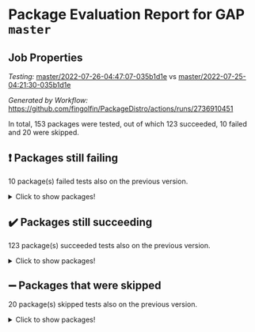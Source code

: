 # Package Evaluation Report for GAP `master`

## Job Properties

*Testing:* [master/2022-07-26-04:47:07-035b1d1e](https://github.com/fingolfin/PackageDistro/blob/data/reports/master/2022-07-26-04:47:07-035b1d1e) vs [master/2022-07-25-04:21:30-035b1d1e](https://github.com/fingolfin/PackageDistro/blob/data/reports/master/2022-07-25-04:21:30-035b1d1e)

*Generated by Workflow:* https://github.com/fingolfin/PackageDistro/actions/runs/2736910451

In total, 153 packages were tested, out of which 123 succeeded, 10 failed and 20 were skipped.

## :exclamation: Packages still failing

10 package(s) failed tests also on the previous version.
<details><summary>Click to show packages!</summary>

- fining 1.4.1 [(failure)](https://github.com/fingolfin/PackageDistro/runs/7513276333?check_suite_focus=true)
- francy 1.2.4 [(failure)](https://github.com/fingolfin/PackageDistro/runs/7513276685?check_suite_focus=true)
- hap 1.44 [(failure)](https://github.com/fingolfin/PackageDistro/runs/7513277249?check_suite_focus=true)
- packagemanager 1.2 [(failure)](https://github.com/fingolfin/PackageDistro/runs/7513279111?check_suite_focus=true)
- qpa 1.33 [(failure)](https://github.com/fingolfin/PackageDistro/runs/7513279468?check_suite_focus=true)
- rcwa 4.6.4 [(failure)](https://github.com/fingolfin/PackageDistro/runs/7513279653?check_suite_focus=true)
- recog 1.3.2 [(failure)](https://github.com/fingolfin/PackageDistro/runs/7513279769?check_suite_focus=true)
- semigroups 4.0.0 [(failure)](https://github.com/fingolfin/PackageDistro/runs/7513280027?check_suite_focus=true)
- ugaly 4.0.2 [(failure)](https://github.com/fingolfin/PackageDistro/runs/7513280956?check_suite_focus=true)
- yangbaxter 0.10.0 [(failure)](https://github.com/fingolfin/PackageDistro/runs/7513281493?check_suite_focus=true)
</details>

## :heavy_check_mark: Packages still succeeding

123 package(s) succeeded tests also on the previous version.
<details><summary>Click to show packages!</summary>

- ace 5.4 [(success)](https://github.com/fingolfin/PackageDistro/runs/7513274117?check_suite_focus=true)
- aclib 1.3.2 [(success)](https://github.com/fingolfin/PackageDistro/runs/7513274186?check_suite_focus=true)
- agt 0.2 [(success)](https://github.com/fingolfin/PackageDistro/runs/7513274250?check_suite_focus=true)
- alnuth 3.2.1 [(success)](https://github.com/fingolfin/PackageDistro/runs/7513274302?check_suite_focus=true)
- anupq 3.2.6 [(success)](https://github.com/fingolfin/PackageDistro/runs/7513274351?check_suite_focus=true)
- atlasrep 2.1.2 [(success)](https://github.com/fingolfin/PackageDistro/runs/7513274406?check_suite_focus=true)
- autodoc 2022.07.10 [(success)](https://github.com/fingolfin/PackageDistro/runs/7513274462?check_suite_focus=true)
- automata 1.15 [(success)](https://github.com/fingolfin/PackageDistro/runs/7513274540?check_suite_focus=true)
- automgrp 1.3.2 [(success)](https://github.com/fingolfin/PackageDistro/runs/7513274616?check_suite_focus=true)
- autpgrp 1.10.2 [(success)](https://github.com/fingolfin/PackageDistro/runs/7513274714?check_suite_focus=true)
- cap 2022.06-05 [(success)](https://github.com/fingolfin/PackageDistro/runs/7513274771?check_suite_focus=true)
- caratinterface 2.3.3 [(success)](https://github.com/fingolfin/PackageDistro/runs/7513274818?check_suite_focus=true)
- cddinterface 2020.06.24 [(success)](https://github.com/fingolfin/PackageDistro/runs/7513274888?check_suite_focus=true)
- circle 1.6.5 [(success)](https://github.com/fingolfin/PackageDistro/runs/7513274941?check_suite_focus=true)
- classicpres 1.22 [(success)](https://github.com/fingolfin/PackageDistro/runs/7513275056?check_suite_focus=true)
- cohomolo 1.6.10 [(success)](https://github.com/fingolfin/PackageDistro/runs/7513275141?check_suite_focus=true)
- congruence 1.2.4 [(success)](https://github.com/fingolfin/PackageDistro/runs/7513275199?check_suite_focus=true)
- corelg 1.56 [(success)](https://github.com/fingolfin/PackageDistro/runs/7513275248?check_suite_focus=true)
- crime 1.6 [(success)](https://github.com/fingolfin/PackageDistro/runs/7513275306?check_suite_focus=true)
- crisp 1.4.5 [(success)](https://github.com/fingolfin/PackageDistro/runs/7513275335?check_suite_focus=true)
- crypting 0.10 [(success)](https://github.com/fingolfin/PackageDistro/runs/7513275375?check_suite_focus=true)
- cryst 4.1.24 [(success)](https://github.com/fingolfin/PackageDistro/runs/7513275416?check_suite_focus=true)
- crystcat 1.1.9 [(success)](https://github.com/fingolfin/PackageDistro/runs/7513275457?check_suite_focus=true)
- ctbllib 1.3.4 [(success)](https://github.com/fingolfin/PackageDistro/runs/7513275539?check_suite_focus=true)
- cubefree 1.19 [(success)](https://github.com/fingolfin/PackageDistro/runs/7513275576?check_suite_focus=true)
- curlinterface 2.2.2 [(success)](https://github.com/fingolfin/PackageDistro/runs/7513275622?check_suite_focus=true)
- cvec 2.7.5 [(success)](https://github.com/fingolfin/PackageDistro/runs/7513275666?check_suite_focus=true)
- datastructures 0.2.7 [(success)](https://github.com/fingolfin/PackageDistro/runs/7513275717?check_suite_focus=true)
- deepthought 1.0.5 [(success)](https://github.com/fingolfin/PackageDistro/runs/7513275770?check_suite_focus=true)
- design 1.7 [(success)](https://github.com/fingolfin/PackageDistro/runs/7513275823?check_suite_focus=true)
- difsets 2.3.1 [(success)](https://github.com/fingolfin/PackageDistro/runs/7513275872?check_suite_focus=true)
- digraphs 1.5.3 [(success)](https://github.com/fingolfin/PackageDistro/runs/7513275972?check_suite_focus=true)
- edim 1.3.5 [(success)](https://github.com/fingolfin/PackageDistro/runs/7513276032?check_suite_focus=true)
- example 4.3.1 [(success)](https://github.com/fingolfin/PackageDistro/runs/7513276080?check_suite_focus=true)
- factint 1.6.3 [(success)](https://github.com/fingolfin/PackageDistro/runs/7513276141?check_suite_focus=true)
- ferret 1.0.8 [(success)](https://github.com/fingolfin/PackageDistro/runs/7513276203?check_suite_focus=true)
- fga 1.4.0 [(success)](https://github.com/fingolfin/PackageDistro/runs/7513276275?check_suite_focus=true)
- float 1.0.3 [(success)](https://github.com/fingolfin/PackageDistro/runs/7513276389?check_suite_focus=true)
- format 1.4.3 [(success)](https://github.com/fingolfin/PackageDistro/runs/7513276443?check_suite_focus=true)
- forms 1.2.8 [(success)](https://github.com/fingolfin/PackageDistro/runs/7513276501?check_suite_focus=true)
- fplsa 1.2.5 [(success)](https://github.com/fingolfin/PackageDistro/runs/7513276557?check_suite_focus=true)
- fr 2.4.8 [(success)](https://github.com/fingolfin/PackageDistro/runs/7513276616?check_suite_focus=true)
- fwtree 1.3 [(success)](https://github.com/fingolfin/PackageDistro/runs/7513276729?check_suite_focus=true)
- gbnp 1.0.5 [(success)](https://github.com/fingolfin/PackageDistro/runs/7513276790?check_suite_focus=true)
- generalizedmorphismsforcap 2022.05-01 [(success)](https://github.com/fingolfin/PackageDistro/runs/7513276850?check_suite_focus=true)
- genss 1.6.6 [(success)](https://github.com/fingolfin/PackageDistro/runs/7513276898?check_suite_focus=true)
- gradedringforhomalg 2022.06-01 [(success)](https://github.com/fingolfin/PackageDistro/runs/7513276937?check_suite_focus=true)
- grape 4.8.5 [(success)](https://github.com/fingolfin/PackageDistro/runs/7513276988?check_suite_focus=true)
- groupoids 1.69 [(success)](https://github.com/fingolfin/PackageDistro/runs/7513277038?check_suite_focus=true)
- grpconst 2.6.2 [(success)](https://github.com/fingolfin/PackageDistro/runs/7513277090?check_suite_focus=true)
- guarana 0.96.3 [(success)](https://github.com/fingolfin/PackageDistro/runs/7513277132?check_suite_focus=true)
- guava 3.16 [(success)](https://github.com/fingolfin/PackageDistro/runs/7513277196?check_suite_focus=true)
- hapcryst 0.1.14 [(success)](https://github.com/fingolfin/PackageDistro/runs/7513277307?check_suite_focus=true)
- hecke 1.5.3 [(success)](https://github.com/fingolfin/PackageDistro/runs/7513277357?check_suite_focus=true)
- help 3.5 [(success)](https://github.com/fingolfin/PackageDistro/runs/7513277397?check_suite_focus=true)
- idrel 2.44 [(success)](https://github.com/fingolfin/PackageDistro/runs/7513277437?check_suite_focus=true)
- images 1.3.1 [(success)](https://github.com/fingolfin/PackageDistro/runs/7513277478?check_suite_focus=true)
- intpic 0.3.0 [(success)](https://github.com/fingolfin/PackageDistro/runs/7513277517?check_suite_focus=true)
- io 4.7.2 [(success)](https://github.com/fingolfin/PackageDistro/runs/7513277556?check_suite_focus=true)
- irredsol 1.4.3 [(success)](https://github.com/fingolfin/PackageDistro/runs/7513277592?check_suite_focus=true)
- json 2.1.0 [(success)](https://github.com/fingolfin/PackageDistro/runs/7513277642?check_suite_focus=true)
- jupyterkernel 1.4.1 [(success)](https://github.com/fingolfin/PackageDistro/runs/7513277696?check_suite_focus=true)
- jupyterviz 1.5.1 [(success)](https://github.com/fingolfin/PackageDistro/runs/7513277744?check_suite_focus=true)
- kan 1.34 [(success)](https://github.com/fingolfin/PackageDistro/runs/7513277774?check_suite_focus=true)
- kbmag 1.5.9 [(success)](https://github.com/fingolfin/PackageDistro/runs/7513277810?check_suite_focus=true)
- laguna 3.9.5 [(success)](https://github.com/fingolfin/PackageDistro/runs/7513277862?check_suite_focus=true)
- liealgdb 2.2.1 [(success)](https://github.com/fingolfin/PackageDistro/runs/7513277904?check_suite_focus=true)
- liepring 2.6 [(success)](https://github.com/fingolfin/PackageDistro/runs/7513277947?check_suite_focus=true)
- liering 2.4.2 [(success)](https://github.com/fingolfin/PackageDistro/runs/7513277985?check_suite_focus=true)
- linearalgebraforcap 2022.06-03 [(success)](https://github.com/fingolfin/PackageDistro/runs/7513278027?check_suite_focus=true)
- loops 3.4.1 [(success)](https://github.com/fingolfin/PackageDistro/runs/7513278059?check_suite_focus=true)
- lpres 1.0.3 [(success)](https://github.com/fingolfin/PackageDistro/runs/7513278114?check_suite_focus=true)
- majoranaalgebras 1.4 [(success)](https://github.com/fingolfin/PackageDistro/runs/7513278174?check_suite_focus=true)
- mapclass 1.4.5 [(success)](https://github.com/fingolfin/PackageDistro/runs/7513278272?check_suite_focus=true)
- matgrp 0.64 [(success)](https://github.com/fingolfin/PackageDistro/runs/7513278378?check_suite_focus=true)
- modisom 2.5.2 [(success)](https://github.com/fingolfin/PackageDistro/runs/7513278468?check_suite_focus=true)
- modulepresentationsforcap 2022.05-03 [(success)](https://github.com/fingolfin/PackageDistro/runs/7513278579?check_suite_focus=true)
- monoidalcategories 2022.06-07 [(success)](https://github.com/fingolfin/PackageDistro/runs/7513278694?check_suite_focus=true)
- nconvex 2020.11-04 [(success)](https://github.com/fingolfin/PackageDistro/runs/7513278772?check_suite_focus=true)
- nilmat 1.4.1 [(success)](https://github.com/fingolfin/PackageDistro/runs/7513278814?check_suite_focus=true)
- nock 1.5 [(success)](https://github.com/fingolfin/PackageDistro/runs/7513278864?check_suite_focus=true)
- normalizinterface 1.3.3 [(success)](https://github.com/fingolfin/PackageDistro/runs/7513278912?check_suite_focus=true)
- nq 2.5.8 [(success)](https://github.com/fingolfin/PackageDistro/runs/7513278960?check_suite_focus=true)
- numericalsgps 1.3.0 [(success)](https://github.com/fingolfin/PackageDistro/runs/7513278994?check_suite_focus=true)
- openmath 11.5.1 [(success)](https://github.com/fingolfin/PackageDistro/runs/7513279025?check_suite_focus=true)
- orb 4.8.4 [(success)](https://github.com/fingolfin/PackageDistro/runs/7513279070?check_suite_focus=true)
- patternclass 2.4.2 [(success)](https://github.com/fingolfin/PackageDistro/runs/7513279149?check_suite_focus=true)
- permut 2.0.4 [(success)](https://github.com/fingolfin/PackageDistro/runs/7513279183?check_suite_focus=true)
- polenta 1.3.10 [(success)](https://github.com/fingolfin/PackageDistro/runs/7513279214?check_suite_focus=true)
- polymaking 0.8.6 [(success)](https://github.com/fingolfin/PackageDistro/runs/7513279270?check_suite_focus=true)
- primgrp 3.4.2 [(success)](https://github.com/fingolfin/PackageDistro/runs/7513279326?check_suite_focus=true)
- profiling 2.5.0 [(success)](https://github.com/fingolfin/PackageDistro/runs/7513279404?check_suite_focus=true)
- quagroup 1.8.3 [(success)](https://github.com/fingolfin/PackageDistro/runs/7513279531?check_suite_focus=true)
- radiroot 2.9 [(success)](https://github.com/fingolfin/PackageDistro/runs/7513279589?check_suite_focus=true)
- rds 1.8 [(success)](https://github.com/fingolfin/PackageDistro/runs/7513279715?check_suite_focus=true)
- repndecomp 1.2.1 [(success)](https://github.com/fingolfin/PackageDistro/runs/7513279822?check_suite_focus=true)
- repsn 3.1.0 [(success)](https://github.com/fingolfin/PackageDistro/runs/7513279877?check_suite_focus=true)
- resclasses 4.7.2 [(success)](https://github.com/fingolfin/PackageDistro/runs/7513279943?check_suite_focus=true)
- scscp 2.3.1 [(success)](https://github.com/fingolfin/PackageDistro/runs/7513279973?check_suite_focus=true)
- sglppow 2.2 [(success)](https://github.com/fingolfin/PackageDistro/runs/7513280095?check_suite_focus=true)
- sgpviz 0.999.5 [(success)](https://github.com/fingolfin/PackageDistro/runs/7513280135?check_suite_focus=true)
- simpcomp 2.1.14 [(success)](https://github.com/fingolfin/PackageDistro/runs/7513280191?check_suite_focus=true)
- singular 2020.12.18 [(success)](https://github.com/fingolfin/PackageDistro/runs/7513280265?check_suite_focus=true)
- sla 1.5.3 [(success)](https://github.com/fingolfin/PackageDistro/runs/7513280314?check_suite_focus=true)
- smallgrp 1.5 [(success)](https://github.com/fingolfin/PackageDistro/runs/7513280355?check_suite_focus=true)
- smallsemi 0.6.13 [(success)](https://github.com/fingolfin/PackageDistro/runs/7513280407?check_suite_focus=true)
- sonata 2.9.4 [(success)](https://github.com/fingolfin/PackageDistro/runs/7513280470?check_suite_focus=true)
- sophus 1.25 [(success)](https://github.com/fingolfin/PackageDistro/runs/7513280529?check_suite_focus=true)
- spinsym 1.5.2 [(success)](https://github.com/fingolfin/PackageDistro/runs/7513280595?check_suite_focus=true)
- symbcompcc 1.3.2 [(success)](https://github.com/fingolfin/PackageDistro/runs/7513280639?check_suite_focus=true)
- thelma 1.3 [(success)](https://github.com/fingolfin/PackageDistro/runs/7513280693?check_suite_focus=true)
- tomlib 1.2.9 [(success)](https://github.com/fingolfin/PackageDistro/runs/7513280771?check_suite_focus=true)
- toric 1.9.5 [(success)](https://github.com/fingolfin/PackageDistro/runs/7513280823?check_suite_focus=true)
- transgrp 3.6.2 [(success)](https://github.com/fingolfin/PackageDistro/runs/7513280890?check_suite_focus=true)
- unipot 1.5 [(success)](https://github.com/fingolfin/PackageDistro/runs/7513281003?check_suite_focus=true)
- unitlib 4.1.0 [(success)](https://github.com/fingolfin/PackageDistro/runs/7513281061?check_suite_focus=true)
- utils 0.74 [(success)](https://github.com/fingolfin/PackageDistro/runs/7513281125?check_suite_focus=true)
- uuid 0.7 [(success)](https://github.com/fingolfin/PackageDistro/runs/7513281186?check_suite_focus=true)
- walrus 0.9991 [(success)](https://github.com/fingolfin/PackageDistro/runs/7513281251?check_suite_focus=true)
- wedderga 4.10.2 [(success)](https://github.com/fingolfin/PackageDistro/runs/7513281311?check_suite_focus=true)
- xmod 2.88 [(success)](https://github.com/fingolfin/PackageDistro/runs/7513281358?check_suite_focus=true)
- xmodalg 1.22 [(success)](https://github.com/fingolfin/PackageDistro/runs/7513281416?check_suite_focus=true)
- zeromqinterface 0.13 [(success)](https://github.com/fingolfin/PackageDistro/runs/7513281534?check_suite_focus=true)
</details>

## :heavy_minus_sign: Packages that were skipped

20 package(s) skipped tests also on the previous version.
<details><summary>Click to show packages!</summary>

- 4ti2interface 2022.03-01 [(skipped)](https://github.com/fingolfin/PackageDistro/runs/7513175102?check_suite_focus=true)
- browse 1.8.14 [(skipped)](https://github.com/fingolfin/PackageDistro/runs/7513175102?check_suite_focus=true)
- examplesforhomalg 2022.03-01 [(skipped)](https://github.com/fingolfin/PackageDistro/runs/7513175102?check_suite_focus=true)
- gapdoc 1.6.5 [(skipped)](https://github.com/fingolfin/PackageDistro/runs/7513175102?check_suite_focus=true)
- gauss 2022.03-01 [(skipped)](https://github.com/fingolfin/PackageDistro/runs/7513175102?check_suite_focus=true)
- gaussforhomalg 2022.03-01 [(skipped)](https://github.com/fingolfin/PackageDistro/runs/7513175102?check_suite_focus=true)
- gradedmodules 2022.03-01 [(skipped)](https://github.com/fingolfin/PackageDistro/runs/7513175102?check_suite_focus=true)
- homalg 2022.03-01 [(skipped)](https://github.com/fingolfin/PackageDistro/runs/7513175102?check_suite_focus=true)
- homalgtocas 2022.03-01 [(skipped)](https://github.com/fingolfin/PackageDistro/runs/7513175102?check_suite_focus=true)
- io_forhomalg 2022.03-01 [(skipped)](https://github.com/fingolfin/PackageDistro/runs/7513175102?check_suite_focus=true)
- itc 1.5.1 [(skipped)](https://github.com/fingolfin/PackageDistro/runs/7513175102?check_suite_focus=true)
- localizeringforhomalg 2022.03-01 [(skipped)](https://github.com/fingolfin/PackageDistro/runs/7513175102?check_suite_focus=true)
- matricesforhomalg 2022.06-01 [(skipped)](https://github.com/fingolfin/PackageDistro/runs/7513175102?check_suite_focus=true)
- modules 2022.03-01 [(skipped)](https://github.com/fingolfin/PackageDistro/runs/7513175102?check_suite_focus=true)
- polycyclic 2.16 [(skipped)](https://github.com/fingolfin/PackageDistro/runs/7513175102?check_suite_focus=true)
- ringsforhomalg 2022.04-01 [(skipped)](https://github.com/fingolfin/PackageDistro/runs/7513175102?check_suite_focus=true)
- sco 2022.03-01 [(skipped)](https://github.com/fingolfin/PackageDistro/runs/7513175102?check_suite_focus=true)
- toolsforhomalg 2022.05-01 [(skipped)](https://github.com/fingolfin/PackageDistro/runs/7513175102?check_suite_focus=true)
- toricvarieties 2022.03.23 [(skipped)](https://github.com/fingolfin/PackageDistro/runs/7513175102?check_suite_focus=true)
- xgap 4.31 [(skipped)](https://github.com/fingolfin/PackageDistro/runs/7513175102?check_suite_focus=true)
</details>

